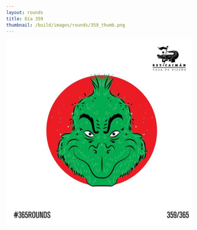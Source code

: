 ```yaml
---
layout: rounds
title: Día 359
thumbnail: /build/images/rounds/359_thumb.png
---
```

![dia 203](/build/images/rounds/359.png)
